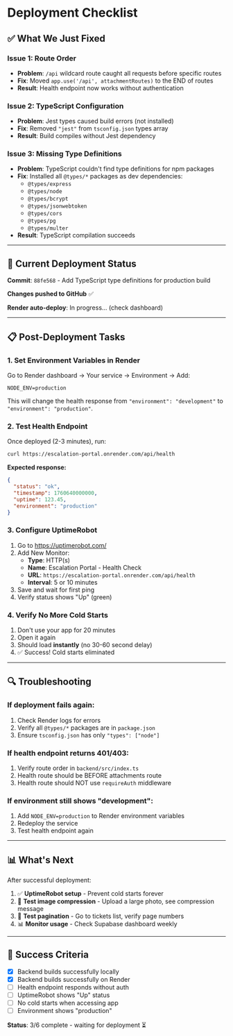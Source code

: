 # Deployment Checklist

## ✅ What We Just Fixed

### Issue 1: Route Order
- **Problem**: `/api` wildcard route caught all requests before specific routes
- **Fix**: Moved `app.use('/api', attachmentRoutes)` to the END of routes
- **Result**: Health endpoint now works without authentication

### Issue 2: TypeScript Configuration
- **Problem**: Jest types caused build errors (not installed)
- **Fix**: Removed `"jest"` from `tsconfig.json` types array
- **Result**: Build compiles without Jest dependency

### Issue 3: Missing Type Definitions
- **Problem**: TypeScript couldn't find type definitions for npm packages
- **Fix**: Installed all `@types/*` packages as dev dependencies:
  - `@types/express`
  - `@types/node`
  - `@types/bcrypt`
  - `@types/jsonwebtoken`
  - `@types/cors`
  - `@types/pg`
  - `@types/multer`
- **Result**: TypeScript compilation succeeds

---

## 🚀 Current Deployment Status

**Commit**: `88fe568` - Add TypeScript type definitions for production build

**Changes pushed to GitHub** ✅

**Render auto-deploy**: In progress... (check dashboard)

---

## 📋 Post-Deployment Tasks

### 1. Set Environment Variables in Render

Go to Render dashboard → Your service → Environment → Add:

```
NODE_ENV=production
```

This will change the health response from `"environment": "development"` to `"environment": "production"`.

### 2. Test Health Endpoint

Once deployed (2-3 minutes), run:

```bash
curl https://escalation-portal.onrender.com/api/health
```

**Expected response:**
```json
{
  "status": "ok",
  "timestamp": 1760640000000,
  "uptime": 123.45,
  "environment": "production"
}
```

### 3. Configure UptimeRobot

1. Go to https://uptimerobot.com/
2. Add New Monitor:
   - **Type**: HTTP(s)
   - **Name**: Escalation Portal - Health Check
   - **URL**: `https://escalation-portal.onrender.com/api/health`
   - **Interval**: 5 or 10 minutes
3. Save and wait for first ping
4. Verify status shows "Up" (green)

### 4. Verify No More Cold Starts

1. Don't use your app for 20 minutes
2. Open it again
3. Should load **instantly** (no 30-60 second delay)
4. ✅ Success! Cold starts eliminated

---

## 🔍 Troubleshooting

### If deployment fails again:
1. Check Render logs for errors
2. Verify all `@types/*` packages are in `package.json`
3. Ensure `tsconfig.json` has only `"types": ["node"]`

### If health endpoint returns 401/403:
1. Verify route order in `backend/src/index.ts`
2. Health route should be BEFORE attachments route
3. Health route should NOT use `requireAuth` middleware

### If environment still shows "development":
1. Add `NODE_ENV=production` to Render environment variables
2. Redeploy the service
3. Test health endpoint again

---

## 📊 What's Next

After successful deployment:

1. ✅ **UptimeRobot setup** - Prevent cold starts forever
2. 📸 **Test image compression** - Upload a large photo, see compression message
3. 📄 **Test pagination** - Go to tickets list, verify page numbers
4. 📊 **Monitor usage** - Check Supabase dashboard weekly

---

## 🎯 Success Criteria

- [x] Backend builds successfully locally
- [x] Backend builds successfully on Render
- [ ] Health endpoint responds without auth
- [ ] UptimeRobot shows "Up" status
- [ ] No cold starts when accessing app
- [ ] Environment shows "production"

**Status**: 3/6 complete - waiting for deployment ⏳

